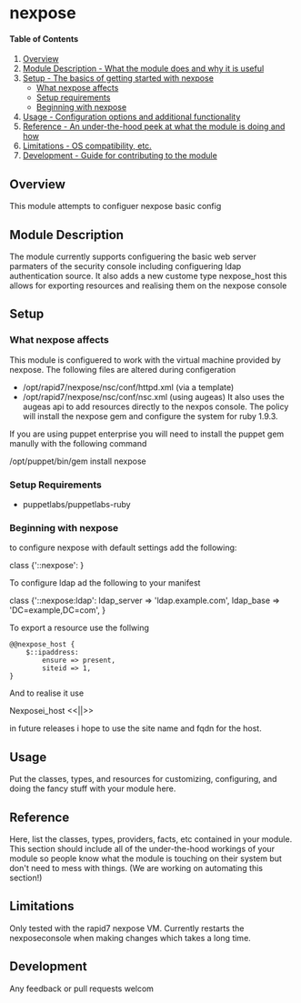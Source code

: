 # nexpose

#### Table of Contents

1. [Overview](#overview)
2. [Module Description - What the module does and why it is useful](#module-description)
3. [Setup - The basics of getting started with nexpose](#setup)
    * [What nexpose affects](#what-nexpose-affects)
    * [Setup requirements](#setup-requirements)
    * [Beginning with nexpose](#beginning-with-nexpose)
4. [Usage - Configuration options and additional functionality](#usage)
5. [Reference - An under-the-hood peek at what the module is doing and how](#reference)
5. [Limitations - OS compatibility, etc.](#limitations)
6. [Development - Guide for contributing to the module](#development)

## Overview

This module attempts to configuer nexpose basic config

## Module Description

The module currently supports configuering the basic web server parmaters of the security console including configuering ldap authentication source.  It also adds a new custome type nexpose\_host this allows for exporting resources and realising them on the nexpose console

## Setup

### What nexpose affects

This module is configuered to work with the virtual machine provided by nexpose.  The following files are altered during configeration
 * /opt/rapid7/nexpose/nsc/conf/httpd.xml (via a template)
 * /opt/rapid7/nexpose/nsc/conf/nsc.xml (using augeas)
It also uses the augeas api to add resources directly to the nexpos console.  The policy will install the nexpose gem and configure the system for ruby 1.9.3.

If you are using puppet enterprise you will need to install the puppet gem manully with the following command 

/opt/puppet/bin/gem install nexpose

### Setup Requirements 

 * puppetlabs/puppetlabs-ruby

### Beginning with nexpose

to configure nexpose with default settings add the following:

class {'::nexpose': } 

To configure ldap ad the following to your manifest

class {'::nexpose:ldap':
  ldap\_server => 'ldap.example.com',
  ldap\_base   => 'DC=example,DC=com',
}

To export a resource use the follwing

    @@nexpose_host {
        $::ipaddress:
            ensure => present,
            siteid => 1,
    }
And to realise it use

Nexposei\_host <<||>>

in future releases i hope to use the site name and fqdn for the host.

## Usage

Put the classes, types, and resources for customizing, configuring, and doing
the fancy stuff with your module here.

## Reference

Here, list the classes, types, providers, facts, etc contained in your module.
This section should include all of the under-the-hood workings of your module so
people know what the module is touching on their system but don't need to mess
with things. (We are working on automating this section!)

## Limitations

Only tested with the rapid7 nexpose VM.  Currently restarts the nexposeconsole when making changes which takes a long time.

## Development

Any feedback or pull requests welcom


